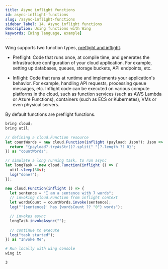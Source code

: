 ```yaml
---
title: Async inflight functions
id: async-inflight-functions
slug: /async-inflight-functions
sidebar_label: 14. Async inflight functions
description: Using functions with Wing
keywords: [Wing language, example]
---
```


Wing supports two function types, [preflight and inflight](/docs/concepts/inflights).

- Preflight: Code that runs once, at compile time, and generates the infrastructure configuration of your cloud application. For example, setting up databases, queues, storage buckets, API endpoints, etc.

- Inflight: Code that runs at runtime and implements your application's behavior. For example, handling API requests, processing queue messages, etc. Inflight code can be executed on various compute platforms in the cloud, such as function services (such as AWS Lambda or Azure Functions), containers (such as ECS or Kubernetes), VMs or even physical servers.

By default functions are preflight functions.

```js playground example title="main.w"
bring cloud;
bring util;

// defining a cloud.Function resource
let countWords = new cloud.Function(inflight (payload: Json?): Json => {
  return "{payload?.tryAsStr()?.split(" ")?.length ?? 0}";
}) as "countWords";

// simulate a long running task, to run async
let longTask = new cloud.Function(inflight () => {
  util.sleep(30s);
  log("done!");
});

new cloud.Function(inflight () => {
  let sentence = "I am a sentence with 7 words";
  // invoking cloud.Function from inflight context
  let wordsCount = countWords.invoke(sentence);
  log("'{sentence}' has {wordsCount ?? "0"} words");

  // invokes async
  longTask.invokeAsync("");
  
  // continue to execute
  log("task started");
}) as "Invoke Me";
```

```bash title="Wing console output"
# Run locally with wing console
wing it

3
```